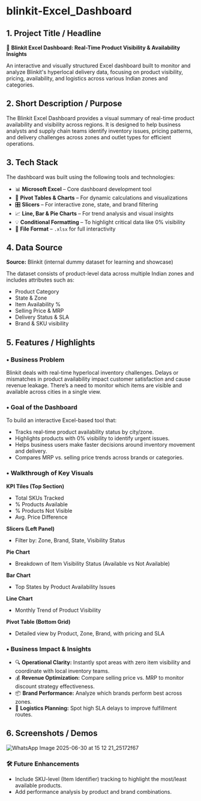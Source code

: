 # blinkit-Excel_Dashboard

## **1. Project Title / Headline**

🛒 **Blinkit Excel Dashboard: Real-Time Product Visibility & Availability Insights**

An interactive and visually structured Excel dashboard built to monitor and analyze Blinkit's hyperlocal delivery data, focusing on product visibility, pricing, availability, and logistics across various Indian zones and categories.


## **2. Short Description / Purpose**

The Blinkit Excel Dashboard provides a visual summary of real-time product availability and visibility across regions. It is designed to help business analysts and supply chain teams identify inventory issues, pricing patterns, and delivery challenges across zones and outlet types for efficient operations.


## **3. Tech Stack**
The dashboard was built using the following tools and technologies:

* 📊 **Microsoft Excel** – Core dashboard development tool
* 🧮 **Pivot Tables & Charts** – For dynamic calculations and visualizations
* 🎛️ **Slicers** – For interactive zone, state, and brand filtering
* 📈 **Line, Bar & Pie Charts** – For trend analysis and visual insights
* 💡 **Conditional Formatting** – To highlight critical data like 0% visibility
* 📁 **File Format** – `.xlsx` for full interactivity


## **4. Data Source**

**Source:** Blinkit (internal dummy dataset for learning and showcase)

The dataset consists of product-level data across multiple Indian zones and includes attributes such as:

* Product Category
* State & Zone
* Item Availability %
* Selling Price & MRP
* Delivery Status & SLA
* Brand & SKU visibility


## **5. Features / Highlights**

### • Business Problem

Blinkit deals with real-time hyperlocal inventory challenges. Delays or mismatches in product availability impact customer satisfaction and cause revenue leakage. There’s a need to monitor which items are visible and available across cities in a single view.

### • Goal of the Dashboard

To build an interactive Excel-based tool that:

* Tracks real-time product availability status by city/zone.
* Highlights products with 0% visibility to identify urgent issues.
* Helps business users make faster decisions around inventory movement and delivery.
* Compares MRP vs. selling price trends across brands or categories.

### • Walkthrough of Key Visuals

**KPI Tiles (Top Section)**

* Total SKUs Tracked
* % Products Available
* % Products Not Visible
* Avg. Price Difference

**Slicers (Left Panel)**

* Filter by: Zone, Brand, State, Visibility Status

**Pie Chart**

* Breakdown of Item Visibility Status (Available vs Not Available)

**Bar Chart**

* Top States by Product Availability Issues

**Line Chart**

* Monthly Trend of Product Visibility

**Pivot Table (Bottom Grid)**

* Detailed view by Product, Zone, Brand, with pricing and SLA

### • Business Impact & Insights

* 🔍 **Operational Clarity:** Instantly spot areas with zero item visibility and coordinate with local inventory teams.
* 💰 **Revenue Optimization:** Compare selling price vs. MRP to monitor discount strategy effectiveness.
* 📦 **Brand Performance:** Analyze which brands perform best across zones.
* 🚛 **Logistics Planning:** Spot high SLA delays to improve fulfillment routes.


## **6. Screenshots / Demos**

![WhatsApp Image 2025-06-30 at 15 12 21_25172f67](https://github.com/user-attachments/assets/05c68d64-2d43-4ba8-8671-8e42e7ea7fea)

### 🛠️ Future Enhancements
- Include SKU-level (Item Identifier) tracking to highlight the most/least available products.
- Add performance analysis by product and brand combinations.


